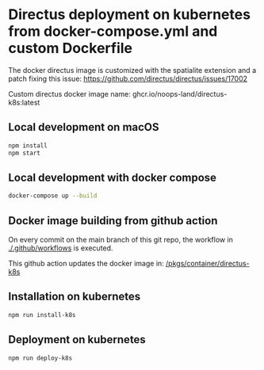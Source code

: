 
# Directus deployment on kubernetes from docker-compose.yml and custom Dockerfile

The docker directus image is customized with the spatialite extension and a patch fixing this issue:
https://github.com/directus/directus/issues/17002

Custom directus docker image name:
ghcr.io/noops-land/directus-k8s:latest

## Local development on macOS

```sh
npm install
npm start
```

## Local development with docker compose

```sh
docker-compose up --build
```

## Docker image building from github action

On every commit on the main branch of this git repo, the workflow in [./.github/workflows](./.github/workflows) is executed.

This github action updates the docker image in:
[/pkgs/container/directus-k8s](/pkgs/container/directus-k8s)

## Installation on kubernetes
```sh
npm run install-k8s
```

## Deployment on kubernetes
```sh
npm run deploy-k8s
```
